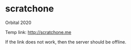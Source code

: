 # scratchone
Orbital 2020


Temp link: http://scratchone.me

If the link does not work, then the server should be offline.
